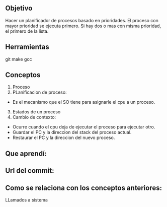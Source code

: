 ## Objetivo
Hacer un planificador de procesos basado en prioridades. 
El proceso con mayor prioridad se ejecuta primero. 
Si hay dos o mas con misma prioridad, el primero de la lista.

## Herramientas
git
make
gcc

## Conceptos
1) Proceso
2) PLanificacion de proceso:
+ Es el mecanismo que el SO tiene para asignarle el cpu a un proceso.
3) Estados de un proceso
4) Cambio de contexto:
+ Ocurre cuando el cpu deja de ejecutar el proceso para ejecutar otro.
+ Guardar el PC y la direccion del stack del proceso actual.
+ Restaurar el PC y la direccion del nuevo proceso.

## Que aprendí:

## Url del commit:

## Como se relaciona con los conceptos anteriores:
LLamados a sistema
